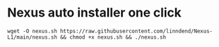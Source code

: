 # Nexus auto installer one click
```
wget -O nexus.sh https://raw.githubusercontent.com/linndend/Nexus-L1/main/nexus.sh && chmod +x nexus.sh && ./nexus.sh
```
